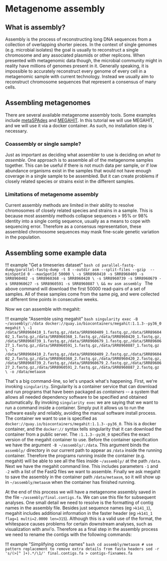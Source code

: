 # Metagenome assembly

## What is assembly?

Assembly is the process of reconstructing long DNA sequences from a collection of overlapping shorter pieces.
In the context of single genomes (e.g. microbial isolates) the goal is usually to reconstruct a single chromosome and any associated plasmids or other replicons.
When presented with metagenomic data though, the microbial community might in reality have millions of genomes present in it.
Generally speaking, it is impossible to accurately reconstruct every genome of every cell in a metagenomic sample with current technology.
Instead we usually aim to reconstruct chromosome sequences that represent a consensus of many cells.

## Assembling metagenomes

There are several available metagenome assembly tools. 
Some examples include [metaSPAdes](http://bioinf.spbau.ru/metaspades) and [MEGAHIT](https://github.com/voutcn/megahit).
In this tutorial we will use MEGAHIT, and we will use it via a docker container.
As such, no installation step is necessary.

### Coassembly or single sample?

Just as important as deciding what assembler to use is deciding on _what to assemble_.
One approach is to assemble all of the metagenome samples together.
This can be useful if there is not much data per sample, or if low abundance organisms exist in the samples that would not have enough coverage in a single sample to be assembled.
But it can create problems if closely related species or strains exist in the different samples.

### Limitations of metagenome assembly

Current assembly methods are limited in their ability to resolve chromosomes of closely related species and strains in a sample.
This is because most assembly methods collapse sequences > 95% or 98% identity into a single contig sequence, usually as a means to cope with sequencing error.
Therefore as a consensus representation, these assembled chromosome sequences may mask fine-scale genetic variation in the population.

## Assembling some example data

!!! example "Get a timeseries dataset"
    ```bash
    cd
    parallel-fastq-dump/parallel-fastq-dump -t 8 --outdir asm --split-files --gzip  --minSpotId 0 --maxSpotId 50000 \
        -s SRR8960410 -s SRR8960409 -s SRR8960402 -s SRR8960368 -s SRR8960420 \
        -s SRR8960739 -s SRR8960679 -s SRR8960627 -s SRR8960591 -s SRR8960887 \
        && mv asm assembly
    ```
The above command will download the first 50000 read-pairs of a set of samples.
All of these samples come from the same pig, and were collected at different time points in consecutive weeks.

Now we can assemble with megahit:

!!! example "Assemble using megahit"
    ```bash
    singularity exec -B ~/assembly/:/data docker://quay.io/biocontainers/megahit:1.1.3--py36_0 megahit \
        -1 /data/SRR8960410_1.fastq.gz,/data/SRR8960409_1.fastq.gz,/data/SRR8960402_1.fastq.gz,/data/SRR8960368_1.fastq.gz,/data/SRR8960420_1.fastq.gz,/data/SRR8960739_1.fastq.gz,/data/SRR8960679_1.fastq.gz,/data/SRR8960627_1.fastq.gz,/data/SRR8960591_1.fastq.gz,/data/SRR8960887_1.fastq.gz \
        -2 /data/SRR8960410_2.fastq.gz,/data/SRR8960409_2.fastq.gz,/data/SRR8960402_2.fastq.gz,/data/SRR8960368_2.fastq.gz,/data/SRR8960420_2.fastq.gz,/data/SRR8960739_2.fastq.gz,/data/SRR8960679_2.fastq.gz,/data/SRR8960627_2.fastq.gz,/data/SRR8960591_2.fastq.gz,/data/SRR8960887_2.fastq.gz \
        -o /data/metaasm
    ```

That's a big command-line, so let's unpack what's happening. 
First, we're invoking `singularity`. 
Singularity is a container service that can download and run programs that have been packaged as _containers_ -- a system that allows all needed dependency software to be specified and obtained automatically. 
By invoking `singularity exec` we are saying that we want to run a command inside a container. 
Simply put it allows us to run the software easily and reliably, avoiding the manual software install process. 
The container we want to use is specified as `docker://quay.io/biocontainers/megahit:1.1.3--py36_0`. 
This is a docker container, and the `docker://` syntax tells singularity that it can download the container from a public server. 
The `:1.1.3--py36_0` specifies the exact version of the megahit container to use. 
Before the container specification we have the argument `-B ~/assembly/:/data`. 
This argument binds the `assembly/` directory in our current path to appear as `/data` inside the running container. 
Therefore the programs running inside the container (e.g. megahit) will be able to see all the files inside `~/assembly/` at the path `/data`. Next we have the megahit command line. 
This includes parameters `-1` and `-2` with a list of the FastQ files we want to assemble. 
Finally we ask megahit to save the assembly in the container path `/data/metaasm`, so it will show up in `~/assembly/metaasm` when the container has finished running.

At the end of this process we will have a metagenome assembly saved in the file `~/assembly/final.contigs.fa`. 
We can use this file for subsequent analyses.
One small detail we need to resolve is the formatting of contig names in the assembly file.
Besides just sequence names (eg `>k141_1`), megahit includes additional information in the faster header (eg `>k141_1 flag=1 multi=2.0000 len=315`). Although this is a valid use of the format, the whitespace causes problems for certain downstream analyses, such as visualization with anvi'o.
Therefore as a final step in the assembly process we need to rename the contigs with the following commands:

!!! example "Simplifying contig names"
    ```bash
    cd assembly/metaasm
    # use pattern replacement to remove extra details from fasta headers
    sed -r 's/(>[^ ]+).*/\1/' final.contigs.fa > contigs-fixnames.fa
    ```

